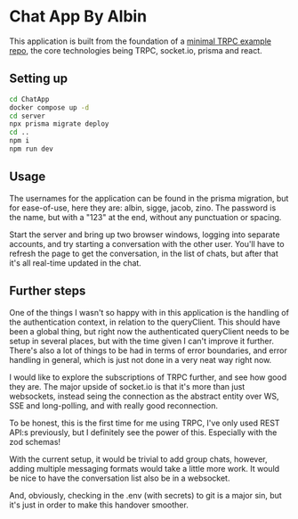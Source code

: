 # Chat App By Albin

This application is built from the foundation of a [minimal TRPC example repo](https://github.com/trpc/examples-minimal-react/tree/main), the core technologies being TRPC, socket.io, prisma and react.

## Setting up

```bash
cd ChatApp
docker compose up -d
cd server
npx prisma migrate deploy
cd ..
npm i
npm run dev
```

## Usage

The usernames for the application can be found in the prisma migration, but for ease-of-use, here they are: albin, sigge, jacob, zino. The password is the name, but with a "123" at the end, without any punctuation or spacing.

Start the server and bring up two browser windows, logging into separate accounts, and try starting a conversation with the other user. You'll have to refresh the page to get the conversation, in the list of chats, but after that it's all real-time updated in the chat.

## Further steps

One of the things I wasn't so happy with in this application is the handling of the authentication context, in relation to the queryClient. This should have been a global thing, but right now the authenticated queryClient needs to be setup in several places, but with the time given I can't improve it further. There's also a lot of things to be had in terms of error boundaries, and error handling in general, which is just not done in a very neat way right now.

I would like to explore the subscriptions of TRPC further, and see how good they are. The major upside of socket.io is that it's more than just websockets, instead seing the connection as the abstract entity over WS, SSE and long-polling, and with really good reconnection.

To be honest, this is the first time for me using TRPC, I've only used REST API:s previously, but I definitely see the power of this. Especially with the zod schemas!

With the current setup, it would be trivial to add group chats, however, adding multiple messaging formats would take a little more work. It would be nice to have the conversation list also be in a websocket.

And, obviously, checking in the .env (with secrets) to git is a major sin, but it's just in order to make this handover smoother.
